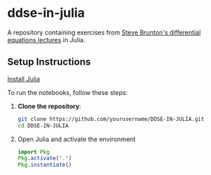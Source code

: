 # ddse-in-julia
A repository containing exercises from [Steve Brunton's differential equations lectures](https://www.youtube.com/playlist?list=PLMrJAkhIeNNTYaOnVI3QpH7jgULnAmvPA) in Julia. 


## Setup Instructions

[Install Julia](https://julialang.org/downloads/)

To run the notebooks, follow these steps:

1. **Clone the repository**:
   ```bash
   git clone https://github.com/yourusername/DDSE-IN-JULIA.git
   cd DDSE-IN-JULIA
   ```

2. Open Julia and activate the environment
    ```Julia
    import Pkg
    Pkg.activate(".")
    Pkg.instantiate()
    ```